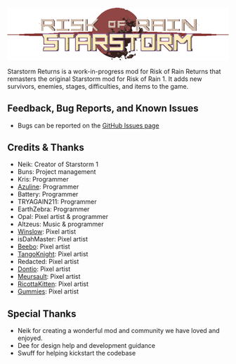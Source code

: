 ![SSR Title](./Assets/title.png)

Starstorm Returns is a work-in-progress mod for Risk of Rain Returns that remasters the original Starstorm mod for Risk of Rain 1. It adds new survivors, enemies, stages, difficulties, and items to the game.

## Feedback, Bug Reports, and Known Issues
- Bugs can be reported on the [GitHub Issues page](https://github.com/RobomandosLab/StarstormReturns)



## Credits & Thanks
- Neik: Creator of Starstorm 1
- Buns: Project management
- Kris: Programmer
- [Azuline](https://bsky.app/profile/azulineskye.bsky.social): Programmer
- Battery: Programmer
- TRYAGAIN211: Programmer
- EarthZebra: Programmer
- Opal: Pixel artist & programmer
- Altzeus: Music & programmer
- [Winslow](https://bsky.app/profile/winslowror.bsky.social): Pixel artist
- isDahMaster: Pixel artist
- [Beebo](https://bsky.app/profile/beebogreebo.bsky.social): Pixel artist
- [TangoKnight](https://bsky.app/profile/tangoknight.bsky.social): Pixel artist
- Redacted: Pixel artist
- [Dontio](https://ko-fi.com/donito): Pixel artist
- [Meursault](https://ko-fi.com/fyrebw28545): Pixel artist
- [RicottaKitten](https://bsky.app/profile/boreeddddd.bsky.social): Pixel artist
- [Gummies](https://bsky.app/profile/gummies139.bsky.social): Pixel artist

## Special Thanks
- Neik for creating a wonderful mod and community we have loved and enjoyed.
- Dee for design help and development guidance
- Swuff for helping kickstart the codebase
